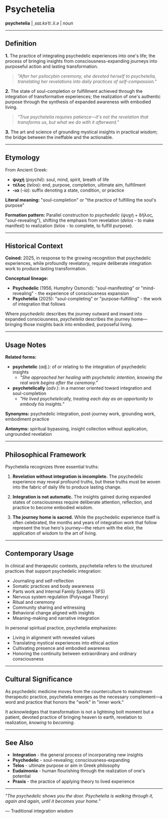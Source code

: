 # Psychetelia

**psychetelia** | *ˌsaɪ.kəˈtiː.li.ə* | *noun*

---

## Definition

**1.** The practice of integrating psychedelic experiences into one's life; the process of bringing insights from consciousness-expanding journeys into purposeful action and lasting transformation.

> *"After her psilocybin ceremony, she devoted herself to psychetelia, translating her revelations into daily practices of self-compassion."*

**2.** The state of soul-completion or fulfillment achieved through the integration of transformative experiences; the realization of one's authentic purpose through the synthesis of expanded awareness with embodied living.

> *"True psychetelia requires patience—it's not the revelation that transforms us, but what we do with it afterward."*

**3.** The art and science of grounding mystical insights in practical wisdom; the bridge between the ineffable and the actionable.

---

## Etymology

From Ancient Greek:
- **ψυχή** (*psychē*): soul, mind, spirit, breath of life
- **τέλος** (*telos*): end, purpose, completion, ultimate aim, fulfillment
- **-ια** (*-ia*): suffix denoting a state, condition, or practice

**Literal meaning:** "soul-completion" or "the practice of fulfilling the soul's purpose"

**Formation pattern:** Parallel construction to *psychedelic* (ψυχή + δῆλος, "soul-revealing"), shifting the emphasis from revelation (*delos* - to make manifest) to realization (*telos* - to complete, to fulfill purpose).

---

## Historical Context

**Coined:** 2025, in response to the growing recognition that psychedelic experiences, while profoundly revelatory, require deliberate integration work to produce lasting transformation.

**Conceptual lineage:**
- **Psychedelic** (1956, Humphry Osmond): "soul-manifesting" or "mind-revealing" - the experience of consciousness expansion
- **Psychetelia** (2025): "soul-completing" or "purpose-fulfilling" - the work of integration that follows

Where *psychedelic* describes the journey outward and inward into expanded consciousness, *psychetelia* describes the journey home—bringing those insights back into embodied, purposeful living.

---

## Usage Notes

**Related forms:**
- **psychetelic** (*adj.*): of or relating to the integration of psychedelic insights
  - *"She approached her healing with psychetelic intention, knowing the real work begins after the ceremony."*
- **psychetelically** (*adv.*): in a manner oriented toward integration and soul-completion
  - *"He lived psychetelically, treating each day as an opportunity to embody his insights."*

**Synonyms:** psychedelic integration, post-journey work, grounding work, embodiment practice

**Antonyms:** spiritual bypassing, insight collection without application, ungrounded revelation

---

## Philosophical Framework

Psychetelia recognizes three essential truths:

1. **Revelation without integration is incomplete.** The psychedelic experience may reveal profound truths, but these truths must be woven into the fabric of daily life to produce lasting change.

2. **Integration is not automatic.** The insights gained during expanded states of consciousness require deliberate attention, reflection, and practice to become embodied wisdom.

3. **The journey home is sacred.** While the psychedelic experience itself is often celebrated, the months and years of integration work that follow represent the true hero's journey—the return with the elixir, the application of wisdom to the art of living.

---

## Contemporary Usage

In clinical and therapeutic contexts, psychetelia refers to the structured practices that support psychedelic integration:

- Journaling and self-reflection
- Somatic practices and body awareness
- Parts work and Internal Family Systems (IFS)
- Nervous system regulation (Polyvagal Theory)
- Ritual and ceremony
- Community sharing and witnessing
- Behavioral change aligned with insights
- Meaning-making and narrative integration

In personal spiritual practice, psychetelia emphasizes:

- Living in alignment with revealed values
- Translating mystical experiences into ethical action
- Cultivating presence and embodied awareness
- Honoring the continuity between extraordinary and ordinary consciousness

---

## Cultural Significance

As psychedelic medicine moves from the counterculture to mainstream therapeutic practice, psychetelia emerges as the necessary complement—a word and practice that honors the "work" in "inner work."

It acknowledges that transformation is not a lightning bolt moment but a patient, devoted practice of bringing heaven to earth, revelation to realization, *knowing* to *becoming*.

---

## See Also

- **Integration** - the general process of incorporating new insights
- **Psychedelic** - soul-revealing; consciousness-expanding
- **Telos** - ultimate purpose or aim in Greek philosophy
- **Eudaimonia** - human flourishing through the realization of one's potential
- **Praxis** - the practice of applying theory to lived experience

---

*"The psychedelic shows you the door. Psychetelia is walking through it, again and again, until it becomes your home."*

— Traditional integration wisdom
